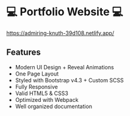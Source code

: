 # 💻  Portfolio Website  💻
https://admiring-knuth-39d108.netlify.app/


## Features

- Modern UI Design + Reveal Animations
- One Page Layout
- Styled with Bootstrap v4.3 + Custom SCSS
- Fully Responsive
- Valid HTML5 & CSS3
- Optimized with Webpack
- Well organized documentation
